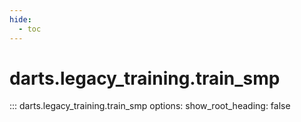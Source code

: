 ```yaml
---
hide:
  - toc
---
```

# <code class='doc-symbol doc-symbol-nav doc-symbol-function'></code>darts.legacy_training.train_smp

::: darts.legacy_training.train_smp
    options:
      show_root_heading: false
